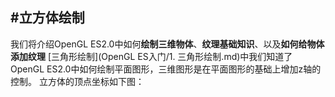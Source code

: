 #立方体绘制
---
我们将介绍OpenGL ES2.0中如何**绘制三维物体**、**纹理基础知识**、以及**如何给物体添加纹理**
[三角形绘制](OpenGL ES入门/1. 三角形绘制.md)中我们知道了OpenGL ES2.0中如何绘制平面图形，三维图形是在平面图形的基础上增加z轴的控制。
立方体的顶点坐标如下图：
